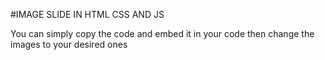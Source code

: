 #IMAGE SLIDE IN HTML CSS AND JS

You can simply copy the code and embed it in your code then change the images to your desired ones